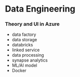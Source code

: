 # Data Engineering

### Theory and UI in Azure
- data factory
- data storage
- databricks
- linked service
- data processing
- synapse analytics
- ML/AI model 
- Docker
